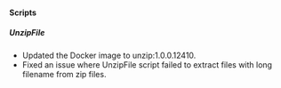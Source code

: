 
#### Scripts
##### UnzipFile
- Updated the Docker image to unzip:1.0.0.12410.
- Fixed an issue where UnzipFile script failed to extract files with long filename from zip files.


